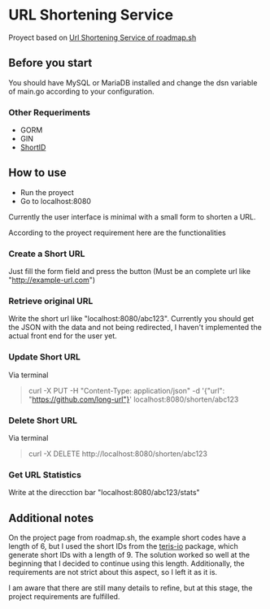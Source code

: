 # URL Shortening Service

Proyect based on [Url Shortening Service of roadmap.sh](https://roadmap.sh/projects/url-shortening-service)

## Before you start
You should have MySQL or MariaDB installed and change the dsn variable of main.go according to your configuration.

### Other Requeriments
- GORM
- GIN
- [ShortID](github.com/teris-io/shortid)
## How to use

- Run the proyect
- Go to localhost:8080

Currently the user interface is minimal with a small form to shorten a URL.

According to the proyect requirement here are the functionalities
### Create a Short URL
Just fill the form field and press the button (Must be an complete url like "http://example-url.com")

### Retrieve original URL
Write the short url like "localhost:8080/abc123". Currently you should get the JSON with the data and not being redirected, I haven't implemented the actual front end for the user yet.

### Update Short URL
Via terminal

> curl -X PUT -H "Content-Type: application/json" -d '{"url": "https://github.com/long-url"}' localhost:8080/shorten/abc123

### Delete Short URL
Via terminal

> curl -X DELETE http://localhost:8080/shorten/abc123

### Get URL Statistics
Write at the direcction bar "localhost:8080/abc123/stats"

## Additional notes

On the project page from roadmap.sh, the example short codes have a length of 6, but I used the short IDs from the [teris-io](https://github.com/teris-io) package, which generate short IDs with a length of 9. The solution worked so well at the beginning that I decided to continue using this length. Additionally, the requirements are not strict about this aspect, so I left it as it is.

I am aware that there are still many details to refine, but at this stage, the project requirements are fulfilled.